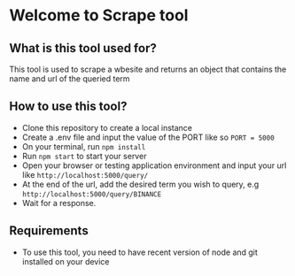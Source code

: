 # Welcome to  Scrape tool
## What is this tool used for?
This tool is used to scrape a wbesite and returns an object that contains the name and url of the queried term
## How to use this tool?
- Clone this repository to create a local instance
- Create a .env file and input the value of the PORT like so `PORT = 5000`
- On your terminal, run `npm install`
- Run `npm start` to start your server
- Open your browser or testing application environment and input your url like `http://localhost:5000/query/`
- At the end of the url, add the desired term you wish to query, e.g `http://localhost:5000/query/BINANCE`
- Wait for a response.

## Requirements
- To use this tool, you need to have recent version of node and git installed on your device
